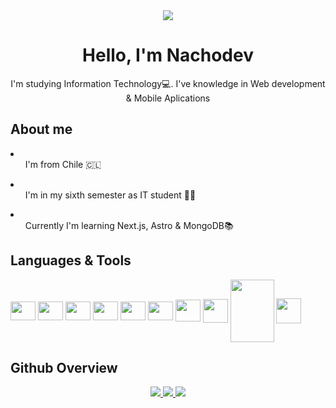 <div id="header" align="center" width="300">
  
  <img src="https://media2.giphy.com/media/NytMLKyiaIh6VH9SPm/200.webp?cid=ecf05e47gzxlty4ccc8o0kxj9vn8eys6gozae9mqm2219upe&rid=200.webp&ct=g" />
  
  <h1> Hello, I'm Nachodev </h1>
  
  <p> I'm studying Information Technology💻. I've knowledge in Web development & Mobile Aplications</p>
  
</div>

<div id="about-me">

  <h2> About me </h2>

  <li>
    <ul> I'm from Chile 🇨🇱 </ul>
  </li>
  
  <li>
    <ul> I'm in my sixth semester as IT student 🧑‍🎓 </ul>
  </li>
  
  <li>
    <ul> Currently I'm learning Next.js, Astro & MongoDB📚</ul>
  </li>
  
</div>

<div style="display: inline_block">
  
  <h2> Languages & Tools </h2>
  
  <img align="center" height="30" width="40" src="https://cdn.jsdelivr.net/gh/devicons/devicon/icons/html5/html5-plain.svg" />
  
  <img align="center" height="30" width="40" src="https://cdn.jsdelivr.net/gh/devicons/devicon/icons/css3/css3-plain.svg" />
  
   <img align="center" height="30" width="40" src="https://cdn.jsdelivr.net/gh/devicons/devicon/icons/javascript/javascript-original.svg" />
 
  <img align="center" height="30" width="40" src="https://cdn.jsdelivr.net/gh/devicons/devicon/icons/typescript/typescript-original.svg" />
  
  <img align="center" height="30" width="40" src="https://cdn.jsdelivr.net/gh/devicons/devicon/icons/react/react-original.svg" />
  
  <img align="center" height="30" width="40" src="https://cdn.jsdelivr.net/gh/devicons/devicon/icons/nextjs/nextjs-original.svg" />
  
  <img align="center" height="35" width="40" src="https://cdn.jsdelivr.net/gh/devicons/devicon/icons/ionic/ionic-original.svg" />
          
  <img align="center" height="38" width="40" src="https://cdn.jsdelivr.net/gh/devicons/devicon/icons/tailwindcss/tailwindcss-plain.svg" />
  
  <img align="center" height="100" width="70" src="https://cdn.jsdelivr.net/gh/devicons/devicon/icons/oracle/oracle-original.svg" />
  
  <img align="center" height="40" width="40" src="https://cdn.jsdelivr.net/gh/devicons/devicon/icons/jira/jira-plain.svg" />
          
</div>

## Github Overview

<section>
  <p align="center">
    <a href="https://github.com/nachodev-ui">
      <img src="http://github-profile-summary-cards.vercel.app/api/cards/stats?username=nachodev-ui&theme=transparent" />
    </a>
    <a href="https://github.com/nachodev-ui">
      <img src="https://github-readme-streak-stats.herokuapp.com/?user=nachodev-ui&hide_border=true&card_width=338&theme=transparent" />
    </a>
    <a href="https://github.com/nachodev-ui">
      <img src="http://github-profile-summary-cards.vercel.app/api/cards/profile-details?username=nachodev-ui&theme=transparent" />
    </a>
  </p>
</section>


